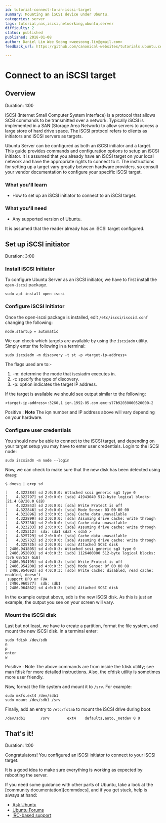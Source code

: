 ```yaml
---
id: tutorial-connect-to-an-iscsi-target
summary: Mounting an iSCSI device under Ubuntu.
categories: server
tags: tutorial,nas,iscsi,networking,ubuntu,server
difficulty: 2
status: published
published: 2018-01-08
author: Daniel Lim Wee Soong <weesoong.lim@gmail.com>
feedback_url: https://github.com/canonical-websites/tutorials.ubuntu.com/issues

---
```


# Connect to an iSCSI target

## Overview
Duration: 1:00

iSCSI (Internet Small Computer System Interface) is a protocol that allows SCSI commands to be transmitted over a network. Typically iSCSI is implemented in a SAN (Storage Area Network) to allow servers to access a large store of hard drive space. The iSCSI protocol refers to clients as initiators and iSCSI servers as targets.

Ubuntu Server can be configured as both an iSCSI initiator and a target. This guide provides commands and configuration options to setup an iSCSI initiator. It is assumed that you already have an iSCSI target on your local network and have the appropriate rights to connect to it. The instructions for setting up a target vary greatly between hardware providers, so consult your vendor documentation to configure your specific iSCSI target.

### What you'll learn
- How to set up an iSCSI initiator to connect to an iSCSI target.

### What you'll need

- Any supported version of Ubuntu.

It is assumed that the reader already has an iSCSI target configured.

## Set up iSCSI initiator
Duration: 3:00

### Install iSCSI Initiator

To configure Ubuntu Server as an iSCSI initiator, we have to first install the `open-iscsi` package.

```
sudo apt install open-iscsi
```

### Configure iSCSI Initiator

Once the open-iscsi package is installed, edit `/etc/iscsi/iscsid.conf` changing the following:

```
node.startup = automatic
```

We can check which targets are available by using the `iscsiadm` utility. Simply enter the following in a terminal:

```
sudo iscsiadm -m discovery -t st -p <target-ip-address>
```

The flags used are to:-
1. -m: determine the mode that iscsiadm executes in.
2. -t: specify the type of discovery.
3. -p: option indicates the target IP address.

If the target is available we should see output similar to the following:

```
<target-ip-address>:3260,1 iqn.1992-05.com.emc:sl7b92030000520000-2
```

Positive
: **Note**
The iqn number and IP address above will vary depending on your hardware.

### Configure user credentials

You should now be able to connect to the iSCSI target, and depending on your target setup you may have to enter user credentials. Login to the iSCSI node:

```
sudo iscsiadm -m node --login
```

Now, we can check to make sure that the new disk has been detected using `dmesg`:

```
$ dmesg | grep sd

[    4.322384] sd 2:0:0:0: Attached scsi generic sg1 type 0
[    4.322797] sd 2:0:0:0: [sda] 41943040 512-byte logical blocks: (21.4 GB/20.0 GiB)
[    4.322843] sd 2:0:0:0: [sda] Write Protect is off
[    4.322846] sd 2:0:0:0: [sda] Mode Sense: 03 00 00 00
[    4.322896] sd 2:0:0:0: [sda] Cache data unavailable
[    4.322899] sd 2:0:0:0: [sda] Assuming drive cache: write through
[    4.323230] sd 2:0:0:0: [sda] Cache data unavailable
[    4.323233] sd 2:0:0:0: [sda] Assuming drive cache: write through
[    4.325312]  sda: sda1 sda2 < sda5 >
[    4.325729] sd 2:0:0:0: [sda] Cache data unavailable
[    4.325732] sd 2:0:0:0: [sda] Assuming drive cache: write through
[    4.325735] sd 2:0:0:0: [sda] Attached SCSI disk
[ 2486.941805] sd 4:0:0:3: Attached scsi generic sg3 type 0
[ 2486.952093] sd 4:0:0:3: [sdb] 1126400000 512-byte logical blocks: (576 GB/537 GiB)
[ 2486.954195] sd 4:0:0:3: [sdb] Write Protect is off
[ 2486.954200] sd 4:0:0:3: [sdb] Mode Sense: 8f 00 00 08
[ 2486.954692] sd 4:0:0:3: [sdb] Write cache: disabled, read cache: enabled, doesn't
 support DPO or FUA
[ 2486.960577]  sdb: sdb1
[ 2486.964862] sd 4:0:0:3: [sdb] Attached SCSI disk
```

In the example output above, sdb is the new iSCSI disk. As this is just an example, the output you see on your screen will vary.

### Mount the iSCSI disk

Last but not least, we have to create a partition, format the file system, and mount the new iSCSI disk. 
In a terminal enter:

```
sudo fdisk /dev/sdb
n
p
enter
w
```

Positive
: Note
The above commands are from inside the fdisk utility; see man fdisk for more detailed instructions. Also, the cfdisk utility is sometimes more user friendly.

Now, format the file system and mount it to `/srv`. For example:

```
sudo mkfs.ext4 /dev/sdb1
sudo mount /dev/sdb1 /srv
```

Finally, add an entry to `/etc/fstab` to mount the iSCSI drive during boot:

```
/dev/sdb1       /srv        ext4    defaults,auto,_netdev 0 0
```

## That's it!
Duration: 1:00

Congratulatons! You configured an iSCSI initiator to connect to your iSCSI target.

It is a good idea to make sure everything is working as expected by rebooting the server.

If you need some guidance with other parts of Ubuntu, take a look at the [community documentation][commdocs], and if you get stuck, help is always at hand:

* [Ask Ubuntu][askubuntu]
* [Ubuntu Forums][forums]
* [IRC-based support][ubuntuirc]

<!-- LINKS -->
[askubuntu]: https://askubuntu.com/
[forums]: https://ubuntuforums.org/
[ubuntuirc]: https://wiki.ubuntu.com/IRC/ChannelList
